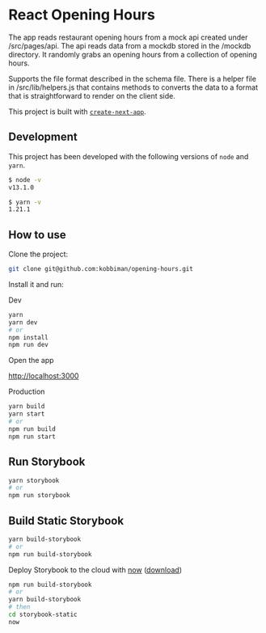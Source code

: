 # React Opening Hours

The app reads restaurant opening hours from a mock api created under /src/pages/api. The api reads data from a mockdb stored in the /mockdb directory. It randomly grabs an opening hours from a collection of opening hours.

Supports the file format described in the schema file. There is a helper file in /src/lib/helpers.js that contains methods to converts the data to a format that is straightforward to render on the client side.

This project is built with [`create-next-app`](https://github.com/zeit/next.js/tree/canary/packages/create-next-app).

## Development

This project has been developed with the following versions of `node` and `yarn`.

```sh
$ node -v
v13.1.0

$ yarn -v
1.21.1
```

## How to use

Clone the project:

```sh
git clone git@github.com:kobbiman/opening-hours.git
```

Install it and run:

Dev

```bash
yarn
yarn dev
# or
npm install
npm run dev
```

Open the app

[http://localhost:3000](http://localhost:3000)

Production

```bash
yarn build
yarn start
# or
npm run build
npm run start
```

## Run Storybook

```bash
yarn storybook
# or
npm run storybook
```

## Build Static Storybook

```bash
yarn build-storybook
# or
npm run build-storybook
```

Deploy Storybook to the cloud with [now](https://zeit.co/now) ([download](https://zeit.co/download))

```bash
npm run build-storybook
# or
yarn build-storybook
# then
cd storybook-static
now
```
